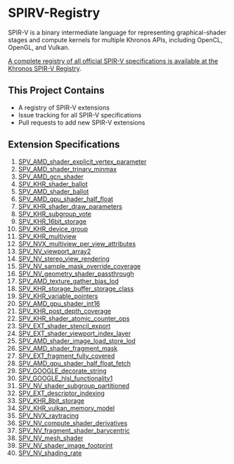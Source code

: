 # SPIRV-Registry

SPIR-V is a binary intermediate language for representing graphical-shader stages and compute kernels for multiple Khronos APIs, including OpenCL, OpenGL, and Vulkan.

[A complete registry of all official SPIR-V specifications is available at the
Khronos SPIR-V Registry](https://www.khronos.org/registry/spir-v/).

## This Project Contains

- A registry of SPIR-V extensions
- Issue tracking for all SPIR-V specifications
- Pull requests to add new SPIR-V extensions

## Extension Specifications

1. [SPV_AMD_shader_explicit_vertex_parameter]( http://htmlpreview.github.io/?https://github.com/KhronosGroup/SPIRV-Registry/blob/master/extensions/AMD/SPV_AMD_shader_explicit_vertex_parameter.html)
1. [SPV_AMD_shader_trinary_minmax           ]( http://htmlpreview.github.io/?https://github.com/KhronosGroup/SPIRV-Registry/blob/master/extensions/AMD/SPV_AMD_shader_trinary_minmax.html)
1. [SPV_AMD_gcn_shader                      ]( http://htmlpreview.github.io/?https://github.com/KhronosGroup/SPIRV-Registry/blob/master/extensions/AMD/SPV_AMD_gcn_shader.html)
1. [SPV_KHR_shader_ballot                   ]( http://htmlpreview.github.io/?https://github.com/KhronosGroup/SPIRV-Registry/blob/master/extensions/KHR/SPV_KHR_shader_ballot.html)
1. [SPV_AMD_shader_ballot                   ]( http://htmlpreview.github.io/?https://github.com/KhronosGroup/SPIRV-Registry/blob/master/extensions/AMD/SPV_AMD_shader_ballot.html)
1. [SPV_AMD_gpu_shader_half_float           ]( http://htmlpreview.github.io/?https://github.com/KhronosGroup/SPIRV-Registry/blob/master/extensions/AMD/SPV_AMD_gpu_shader_half_float.html)
1. [SPV_KHR_shader_draw_parameters          ]( http://htmlpreview.github.io/?https://github.com/KhronosGroup/SPIRV-Registry/blob/master/extensions/KHR/SPV_KHR_shader_draw_parameters.html)
1. [SPV_KHR_subgroup_vote                   ]( http://htmlpreview.github.io/?https://github.com/KhronosGroup/SPIRV-Registry/blob/master/extensions/KHR/SPV_KHR_subgroup_vote.html)
1. [SPV_KHR_16bit_storage                   ]( http://htmlpreview.github.io/?https://github.com/KhronosGroup/SPIRV-Registry/blob/master/extensions/KHR/SPV_KHR_16bit_storage.html)
1. [SPV_KHR_device_group                    ]( http://htmlpreview.github.io/?https://github.com/KhronosGroup/SPIRV-Registry/blob/master/extensions/KHR/SPV_KHR_device_group.html)
1. [SPV_KHR_multiview                       ]( http://htmlpreview.github.io/?https://github.com/KhronosGroup/SPIRV-Registry/blob/master/extensions/KHR/SPV_KHR_multiview.html)
1. [SPV_NVX_multiview_per_view_attributes   ]( http://htmlpreview.github.io/?https://github.com/KhronosGroup/SPIRV-Registry/blob/master/extensions/NV/SPV_NVX_multiview_per_view_attributes.html)
1. [SPV_NV_viewport_array2                  ]( http://htmlpreview.github.io/?https://github.com/KhronosGroup/SPIRV-Registry/blob/master/extensions/NV/SPV_NV_viewport_array2.html)
1. [SPV_NV_stereo_view_rendering            ]( http://htmlpreview.github.io/?https://github.com/KhronosGroup/SPIRV-Registry/blob/master/extensions/NV/SPV_NV_stereo_view_rendering.html)
1. [SPV_NV_sample_mask_override_coverage    ]( http://htmlpreview.github.io/?https://github.com/KhronosGroup/SPIRV-Registry/blob/master/extensions/NV/SPV_NV_sample_mask_override_coverage.html)
1. [SPV_NV_geometry_shader_passthrough      ]( http://htmlpreview.github.io/?https://github.com/KhronosGroup/SPIRV-Registry/blob/master/extensions/NV/SPV_NV_geometry_shader_passthrough.html)
1. [SPV_AMD_texture_gather_bias_lod         ]( http://htmlpreview.github.io/?https://github.com/KhronosGroup/SPIRV-Registry/blob/master/extensions/AMD/SPV_AMD_texture_gather_bias_lod.html)
1. [SPV_KHR_storage_buffer_storage_class    ]( http://htmlpreview.github.io/?https://github.com/KhronosGroup/SPIRV-Registry/blob/master/extensions/KHR/SPV_KHR_storage_buffer_storage_class.html)
1. [SPV_KHR_variable_pointers               ]( http://htmlpreview.github.io/?https://github.com/KhronosGroup/SPIRV-Registry/blob/master/extensions/KHR/SPV_KHR_variable_pointers.html)
1. [SPV_AMD_gpu_shader_int16                ]( http://htmlpreview.github.io/?https://github.com/KhronosGroup/SPIRV-Registry/blob/master/extensions/AMD/SPV_AMD_gpu_shader_int16.html)
1. [SPV_KHR_post_depth_coverage             ]( http://htmlpreview.github.io/?https://github.com/KhronosGroup/SPIRV-Registry/blob/master/extensions/KHR/SPV_KHR_post_depth_coverage.html)
1. [SPV_KHR_shader_atomic_counter_ops       ]( http://htmlpreview.github.io/?https://github.com/KhronosGroup/SPIRV-Registry/blob/master/extensions/KHR/SPV_KHR_shader_atomic_counter_ops.html)
1. [SPV_EXT_shader_stencil_export           ]( http://htmlpreview.github.io/?https://github.com/KhronosGroup/SPIRV-Registry/blob/master/extensions/EXT/SPV_EXT_shader_stencil_export.html)
1. [SPV_EXT_shader_viewport_index_layer     ]( http://htmlpreview.github.io/?https://github.com/KhronosGroup/SPIRV-Registry/blob/master/extensions/EXT/SPV_EXT_shader_viewport_index_layer.html)
1. [SPV_AMD_shader_image_load_store_lod     ]( http://htmlpreview.github.io/?https://github.com/KhronosGroup/SPIRV-Registry/blob/master/extensions/AMD/SPV_AMD_shader_image_load_store_lod.html)
1. [SPV_AMD_shader_fragment_mask            ]( http://htmlpreview.github.io/?https://github.com/KhronosGroup/SPIRV-Registry/blob/master/extensions/AMD/SPV_AMD_shader_fragment_mask.html)
1. [SPV_EXT_fragment_fully_covered          ]( http://htmlpreview.github.io/?https://github.com/KhronosGroup/SPIRV-Registry/blob/master/extensions/EXT/SPV_EXT_fragment_fully_covered.html)
1. [SPV_AMD_gpu_shader_half_float_fetch     ]( http://htmlpreview.github.io/?https://github.com/KhronosGroup/SPIRV-Registry/blob/master/extensions/AMD/SPV_AMD_gpu_shader_half_float_fetch.html)
1. [SPV_GOOGLE_decorate_string              ]( https://github.com/KhronosGroup/SPIRV-Registry/blob/master/extensions/GOOGLE/SPV_GOOGLE_decorate_string.asciidoc)
1. [SPV_GOOGLE_hlsl_functionality1          ]( https://github.com/KhronosGroup/SPIRV-Registry/blob/master/extensions/GOOGLE/SPV_GOOGLE_hlsl_functionality1.asciidoc)
1. [SPV_NV_shader_subgroup_partitioned      ]( http://htmlpreview.github.io/?https://github.com/KhronosGroup/SPIRV-Registry/blob/master/extensions/NV/SPV_NV_shader_subgroup_partitioned.html)
1. [SPV_EXT_descriptor_indexing             ]( http://htmlpreview.github.io/?https://github.com/KhronosGroup/SPIRV-Registry/blob/master/extensions/EXT/SPV_EXT_descriptor_indexing.html)
1. [SPV_KHR_8bit_storage                    ]( http://htmlpreview.github.io/?https://github.com/KhronosGroup/SPIRV-Registry/blob/master/extensions/KHR/SPV_KHR_8bit_storage.html)
1. [SPV_KHR_vulkan_memory_model             ]( http://htmlpreview.github.io/?https://github.com/KhronosGroup/SPIRV-Registry/blob/master/extensions/KHR/SPV_KHR_vulkan_memory_model.html)
1. [SPV_NVX_raytracing                      ]( http://htmlpreview.github.io/?https://github.com/KhronosGroup/SPIRV-Registry/blob/master/extensions/NV/SPV_NVX_raytracing.html)
1. [SPV_NV_compute_shader_derivatives       ]( http://htmlpreview.github.io/?https://github.com/KhronosGroup/SPIRV-Registry/blob/master/extensions/NV/SPV_NV_compute_shader_derivatives.html)
1. [SPV_NV_fragment_shader_barycentric      ]( http://htmlpreview.github.io/?https://github.com/KhronosGroup/SPIRV-Registry/blob/master/extensions/NV/SPV_NV_fragment_shader_barycentric.html)
1. [SPV_NV_mesh_shader                      ]( http://htmlpreview.github.io/?https://github.com/KhronosGroup/SPIRV-Registry/blob/master/extensions/NV/SPV_NV_mesh_shader.html)
1. [SPV_NV_shader_image_footprint           ]( http://htmlpreview.github.io/?https://github.com/KhronosGroup/SPIRV-Registry/blob/master/extensions/NV/SPV_NV_shader_image_footprint.html)
1. [SPV_NV_shading_rate                     ]( http://htmlpreview.github.io/?https://github.com/KhronosGroup/SPIRV-Registry/blob/master/extensions/NV/SPV_NV_shading_rate.html)
